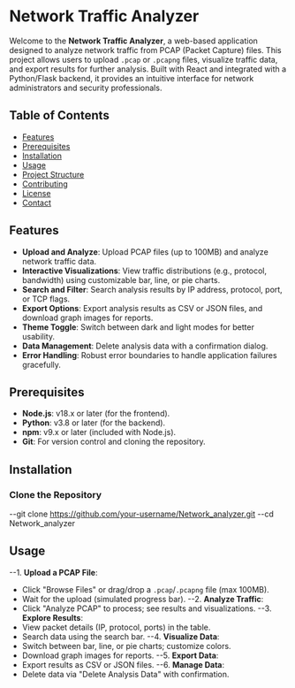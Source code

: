 # Network Traffic Analyzer

Welcome to the **Network Traffic Analyzer**, a web-based application designed to analyze network traffic from PCAP (Packet Capture) files. This project allows users to upload `.pcap` or `.pcapng` files, visualize traffic data, and export results for further analysis. Built with React and integrated with a Python/Flask backend, it provides an intuitive interface for network administrators and security professionals.

## Table of Contents
- [Features](#features)
- [Prerequisites](#prerequisites)
- [Installation](#installation)
- [Usage](#usage)
- [Project Structure](#project-structure)
- [Contributing](#contributing)
- [License](#license)
- [Contact](#contact)

## Features
- **Upload and Analyze**: Upload PCAP files (up to 100MB) and analyze network traffic data.
- **Interactive Visualizations**: View traffic distributions (e.g., protocol, bandwidth) using customizable bar, line, or pie charts.
- **Search and Filter**: Search analysis results by IP address, protocol, port, or TCP flags.
- **Export Options**: Export analysis results as CSV or JSON files, and download graph images for reports.
- **Theme Toggle**: Switch between dark and light modes for better usability.
- **Data Management**: Delete analysis data with a confirmation dialog.
- **Error Handling**: Robust error boundaries to handle application failures gracefully.

## Prerequisites
- **Node.js**: v18.x or later (for the frontend).
- **Python**: v3.8 or later (for the backend).
- **npm**: v9.x or later (included with Node.js).
- **Git**: For version control and cloning the repository.

## Installation

### Clone the Repository
--git clone https://github.com/your-username/Network_analyzer.git
--cd Network_analyzer



## Usage
--1. **Upload a PCAP File**:
   - Click "Browse Files" or drag/drop a `.pcap`/`.pcapng` file (max 100MB).
   - Wait for the upload (simulated progress bar).
--2. **Analyze Traffic**:
   - Click "Analyze PCAP" to process; see results and visualizations.
--3. **Explore Results**:
   - View packet details (IP, protocol, ports) in the table.
   - Search data using the search bar.
--4. **Visualize Data**:
   - Switch between bar, line, or pie charts; customize colors.
   - Download graph images for reports.
--5. **Export Data**:
   - Export results as CSV or JSON files.
--6. **Manage Data**:
   - Delete data via "Delete Analysis Data" with confirmation.
